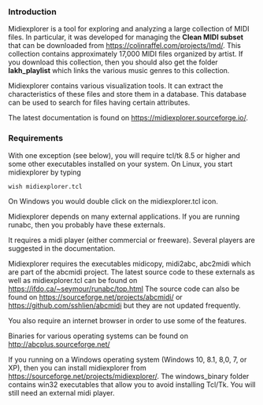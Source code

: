 ### Introduction

Midiexplorer is a tool for exploring and analyzing a large collection of MIDI
files. In particular, it was developed for managing the **Clean MIDI subset**
that can be downloaded from <https://colinraffel.com/projects/lmd/>. This
collection contains approximately 17,000 MIDI files organized by artist. If
you download this collection, then you should also get the folder
**lakh_playlist** which links the various music genres to this collection.

Midiexplorer contains various visualization tools. It can extract the
characteristics of these files and store them in a database. This database can
be used to search for files having certain attributes.

The latest documentation is found on <https://midiexplorer.sourceforge.io/>.

### Requirements

With one exception (see below), you will require tcl/tk 8.5 or higher and some
other executables installed on your system. On Linux, you start midiexplorer
by typing

    
    
    wish midiexplorer.tcl
    

On Windows you would double click on the midiexplorer.tcl icon.

Midiexplorer depends on many external applications. If you are running runabc,
then you probably have these externals.

It requires a midi player (either commercial or freeware). Several players are
suggested in the documentation.

Midiexplorer requires the executables midicopy, midi2abc, abc2midi which are
part of the abcmidi project. The latest source code to these externals as well
as midiexplorer.tcl can be found on <https://ifdo.ca/~seymour/runabc/top.html>
The source code can also be found on
<https://sourceforge.net/projects/abcmidi/> or
<https://github.com/sshlien/abcmidi> but they are not updated frequently.

You also require an internet browser in order to use some of the features.

Binaries for various operating systems can be found on
<http://abcplus.sourceforge.net/>

If you running on a Windows operating system (Windows 10, 8.1, 8,0, 7, or XP),
then you can install midiexplorer from
<https://sourceforge.net/projects/midiexplorer/>. The windows_binary folder
contains win32 executables that allow you to avoid installing Tcl/Tk. You will
still need an external midi player.

